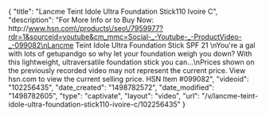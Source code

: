 {
    "title": "Lancme Teint Idole Ultra Foundation Stick110 Ivoire C",
    "description": "For More Info or to Buy Now: http:\/\/www.hsn.com\/products\/seo\/7959977?rdr=1&sourceid=youtube&cm_mmc=Social-_-Youtube-_-ProductVideo-_-099082\nLancme Teint Idole Ultra Foundation Stick  SPF 21 \nYou're a gal with lots of getupandgo  so why let your foundation weigh you down? With this lightweight, ultraversatile foundation stick you can...\nPrices shown on the previously recorded video may not represent the current price.  View hsn.com to view the current selling price. HSN Item #099082",
    "videoid": "102256435",
    "date_created": "1498782572",
    "date_modified": "1498782605",
    "type": "captivate",
    "layout": "video",
    "url": "\/v\/lancme-teint-idole-ultra-foundation-stick110-ivoire-c\/102256435"
}